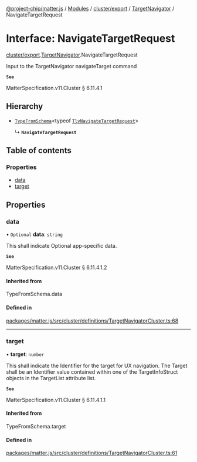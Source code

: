 [@project-chip/matter.js](../README.md) / [Modules](../modules.md) / [cluster/export](../modules/cluster_export.md) / [TargetNavigator](../modules/cluster_export.TargetNavigator.md) / NavigateTargetRequest

# Interface: NavigateTargetRequest

[cluster/export](../modules/cluster_export.md).[TargetNavigator](../modules/cluster_export.TargetNavigator.md).NavigateTargetRequest

Input to the TargetNavigator navigateTarget command

**`See`**

MatterSpecification.v11.Cluster § 6.11.4.1

## Hierarchy

- [`TypeFromSchema`](../modules/tlv_export.md#typefromschema)\<typeof [`TlvNavigateTargetRequest`](../modules/cluster_export.TargetNavigator.md#tlvnavigatetargetrequest)\>

  ↳ **`NavigateTargetRequest`**

## Table of contents

### Properties

- [data](cluster_export.TargetNavigator.NavigateTargetRequest.md#data)
- [target](cluster_export.TargetNavigator.NavigateTargetRequest.md#target)

## Properties

### data

• `Optional` **data**: `string`

This shall indicate Optional app-specific data.

**`See`**

MatterSpecification.v11.Cluster § 6.11.4.1.2

#### Inherited from

TypeFromSchema.data

#### Defined in

[packages/matter.js/src/cluster/definitions/TargetNavigatorCluster.ts:68](https://github.com/project-chip/matter.js/blob/2d9f2165d2672864fda3496a6d0d5f93597f82c6/packages/matter.js/src/cluster/definitions/TargetNavigatorCluster.ts#L68)

___

### target

• **target**: `number`

This shall indicate the Identifier for the target for UX navigation. The Target shall be an Identifier value
contained within one of the TargetInfoStruct objects in the TargetList attribute list.

**`See`**

MatterSpecification.v11.Cluster § 6.11.4.1.1

#### Inherited from

TypeFromSchema.target

#### Defined in

[packages/matter.js/src/cluster/definitions/TargetNavigatorCluster.ts:61](https://github.com/project-chip/matter.js/blob/2d9f2165d2672864fda3496a6d0d5f93597f82c6/packages/matter.js/src/cluster/definitions/TargetNavigatorCluster.ts#L61)

